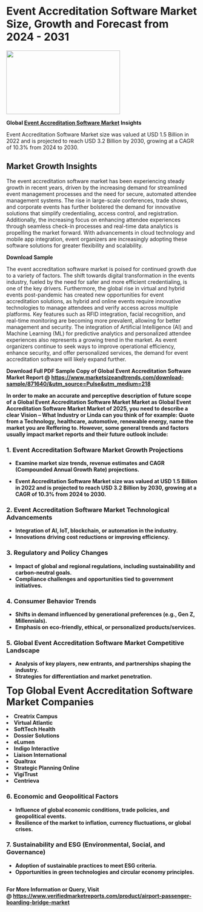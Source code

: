 <H1>Event Accreditation Software Market Size, Growth and Forecast from 2024 - 2031</H1><img class="aligncenter size-medium wp-image-584254" src="https://thirdeyenews.in/wp-content/uploads/2024/09/Global-Market-Research-300x168.jpeg" alt="" width="300" height="168" /><p><strong>Global&nbsp;<a href="https://www.marketsizeandtrends.com/download-sample/871640/&amp;utm_source=Pulse&amp;utm_medium=218">Event Accreditation Software Market</a> Insights</strong></p><p>Event Accreditation Software Market size was valued at USD 1.5 Billion in 2022 and is projected to reach USD 3.2 Billion by 2030, growing at a CAGR of 10.3% from 2024 to 2030.</p><p><h2>Market Growth Insights</h2> <p>The event accreditation software market has been experiencing steady growth in recent years, driven by the increasing demand for streamlined event management processes and the need for secure, automated attendee management systems. The rise in large-scale conferences, trade shows, and corporate events has further bolstered the demand for innovative solutions that simplify credentialing, access control, and registration. Additionally, the increasing focus on enhancing attendee experiences through seamless check-in processes and real-time data analytics is propelling the market forward. With advancements in cloud technology and mobile app integration, event organizers are increasingly adopting these software solutions for greater flexibility and scalability.</p> <p><strong>Download Sample</strong></p> <p>The event accreditation software market is poised for continued growth due to a variety of factors. The shift towards digital transformation in the events industry, fueled by the need for safer and more efficient credentialing, is one of the key drivers. Furthermore, the global rise in virtual and hybrid events post-pandemic has created new opportunities for event accreditation solutions, as hybrid and online events require innovative technologies to manage attendees and verify access across multiple platforms. Key features such as RFID integration, facial recognition, and real-time monitoring are becoming more prevalent, allowing for better management and security. The integration of Artificial Intelligence (AI) and Machine Learning (ML) for predictive analytics and personalized attendee experiences also represents a growing trend in the market. As event organizers continue to seek ways to improve operational efficiency, enhance security, and offer personalized services, the demand for event accreditation software will likely expand further. <p><strong></p><p><span class=""><strong>Download Full PDF Sample Copy of Global Event Accreditation Software Market Report</strong> @ <a href="https://www.marketsizeandtrends.com/download-sample/871640/&amp;utm_source=Pulse&amp;utm_medium=218" target="_blank">https://www.marketsizeandtrends.com/download-sample/871640/&amp;utm_source=Pulse&amp;utm_medium=218</a></span></p><p>In order to make an accurate and perceptive description of future scope of a Global&nbsp;Event Accreditation Software Market Market as Global&nbsp;Event Accreditation Software Market Market of 2025, you need to describe a clear Vision &ndash; What Industry or Linda can you think of for example: Quote from a Technology, healthcare, automotive, renewable energy, name the market you are Reffering to. However, some general trends and factors usually impact market reports and their future outlook include:</p><h3>1.&nbsp;<strong>Event Accreditation Software Market Growth Projections</strong></h3><ul><li>Examine market size trends, revenue estimates and CAGR (Compounded Annual Growth Rate) projections.</li><li><p>Event Accreditation Software Market size was valued at USD 1.5 Billion in 2022 and is projected to reach USD 3.2 Billion by 2030, growing at a CAGR of 10.3% from 2024 to 2030.</p></li></ul><h3>2.&nbsp;<strong>Event Accreditation Software Market Technological Advancements</strong></h3><ul><li>Integration of AI, IoT, blockchain, or automation in the industry.</li><li>Innovations driving cost reductions or improving efficiency.</li></ul><h3>3.&nbsp;<strong>Regulatory and Policy Changes</strong></h3><ul><li>Impact of global and regional regulations, including sustainability and carbon-neutral goals.</li><li>Compliance challenges and opportunities tied to government initiatives.</li></ul><h3>4.&nbsp;<strong>Consumer Behavior Trends</strong></h3><ul><li>Shifts in demand influenced by generational preferences (e.g., Gen Z, Millennials).</li><li>Emphasis on eco-friendly, ethical, or personalized products/services.</li></ul><h3>5.&nbsp;<strong>Global Event Accreditation Software Market Competitive Landscape</strong></h3><ul><li>Analysis of key players, new entrants, and partnerships shaping the industry.</li><li>Strategies for differentiation and market penetration.</li></ul><p data-pm-slice="1 1 []"><span style="color: inherit; font-family: inherit; font-size: 25px;">Top Global Event Accreditation Software Market Companies</span></p><div class="" data-test-id=""><p><li>Creatrix Campus</li><li> Virtual Atlantic</li><li> SoftTech Health</li><li> Dossier Solutions</li><li> eLumen</li><li> Indigo Interactive</li><li> Liaison International</li><li> Qualtrax</li><li> Strategic Planning Online</li><li> VigiTrust</li><li> Centrieva</li></p></div><h3>6.&nbsp;<strong>Economic and Geopolitical Factors</strong></h3><ul><li>Influence of global economic conditions, trade policies, and geopolitical events.</li><li>Resilience of the market to inflation, currency fluctuations, or global crises.</li></ul><h3>7.&nbsp;<strong>Sustainability and ESG (Environmental, Social, and Governance)</strong></h3><ul><li>Adoption of sustainable practices to meet ESG criteria.</li><li>Opportunities in green technologies and circular economy principles.</li></ul><h2><strong style="font-size: 14px;">For More Information or Query, Visit @&nbsp;</strong><a style="background-color: #ffffff; font-size: 14px;" href="https://www.marketsizeandtrends.com/report/event-accreditation-software-market/" target="_blank">https://www.verifiedmarketreports.com/product/airport-passenger-boarding-bridge-market</a></h2>
